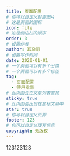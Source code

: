 ```yaml
---
title: 页面配置
# 你可以自定义封面图片
# 这是页面的图标
icon: file
# 这是侧边栏的顺序
order: 3
# 设置作者
author: 耳朵同
# 设置写作时间
date: 2020-01-01
# 一个页面可以有多个分类
# 一个页面可以有多个标签
tag:
  - 页面配置
  - 使用指南
# 此页面会在文章列表置顶
sticky: true
# 此页面会出现在星标文章中
star: true
# 你可以自定义页脚
footer: 123
# 你可以自定义版权信息
copyright: 无版权
---
```


123123123

